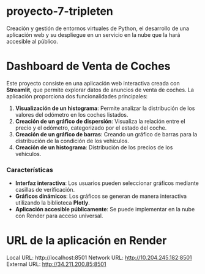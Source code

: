# proyecto-7-tripleten
Creación y gestión de entornos virtuales de Python, el desarrollo de una aplicación web y su despliegue en un servicio en la nube que la hará accesible al público.

# Dashboard de Venta de Coches

Este proyecto consiste en una aplicación web interactiva creada con **Streamlit**, que permite explorar datos de anuncios de venta de coches. La aplicación proporciona dos funcionalidades principales:

1. **Visualización de un histograma**: Permite analizar la distribución de los valores del odómetro en los coches listados.
2. **Creación de un gráfico de dispersión**: Visualiza la relación entre el precio y el odómetro, categorizado por el estado del coche.
3. **Creación de un gráfico de barras**: Creando un gráfico de barras para la distribución de la condición de los vehículos.
4.  **Creación de un histograma**: Distribución de los precios de los vehículos. 

### Características
- **Interfaz interactiva**: Los usuarios pueden seleccionar gráficos mediante casillas de verificación.
- **Gráficos dinámicos**: Los gráficos se generan de manera interactiva utilizando la biblioteca **Plotly**.
- **Aplicación accesible públicamente**: Se puede implementar en la nube con Render para acceso universal.

# URL de la aplicación en Render 
  Local URL: http://localhost:8501
  Network URL: http://10.204.245.182:8501
  External URL: http://34.211.200.85:8501


